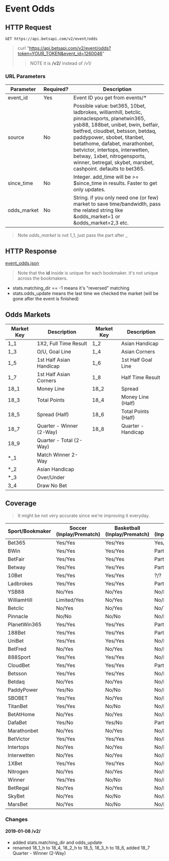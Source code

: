 # Event Odds

## HTTP Request

`GET https://api.betsapi.com/v2/event/odds`

> curl "https://api.betsapi.com/v2/event/odds?token=YOUR_TOKEN&event_id=1260046"
>> NOTE it is **/v2/** instead of /v1/

### URL Parameters

Parameter | Required? | Description
--------- | ------- | -----------
event_id | Yes | Event ID you get from events/*
source | No | Possible value: bet365, 10bet, ladbrokes, williamhill, betclic, pinnaclesports, planetwin365, ysb88, 188bet, unibet, bwin, betfair, betfred, cloudbet, betsson, betdaq, paddypower, sbobet, titanbet, betathome, dafabet, marathonbet, betvictor, intertops, interwetten, betway, 1xbet, nitrogensports, winner, betregal, skybet, marsbet, cashpoint. defaults to bet365.
since_time | No | Integer. add_time will be >= $since_time in results. Faster to get only updates.
odds_market | No | String. if you only need one (or few) market to save time/bandwidth, pass the related string like &odds_market=1 or &odds_market=2,3 etc.

> Note *odds_market* is not 1\_1, just pass the part after \_

## HTTP Response

<a href="../samples/event_odds.json" target="_blank">event_odds.json</a>

> Note that the **id** inside is unique for each bookmaker. it's not unique across the bookmakers.

 * stats.matching_dir == -1 means it's "reversed" matching
 * stats.odds_update means the last time we checked the market (will be gone after the event is finished)

## Odds Markets

Market Key | Description | Market Key | Description
---------- | ------- | ---------- | -------
1_1 | 1X2, Full Time Result | 1_2 | Asian Handicap
1_3 | O/U, Goal Line | 1_4 | Asian Corners
1_5 | 1st Half Asian Handicap | 1_6 | 1st Half Goal Line
1_7 | 1st Half Asian Corners | 1_8 | Half Time Result
18_1 | Money Line | 18_2 | Spread
18_3 | Total Points | 18_4 | Money Line (Half)
18_5 | Spread (Half) | 18_6 | Total Points (Half)
18_7 | Quarter - Winner (2-Way) | 18_8 | Quarter - Handicap
18_9 | Quarter - Total (2-Way)
*_1 | Match Winner 2-Way
*_2 | Asian Handicap
*_3 | Over/Under
3_4 | Draw No Bet

## Coverage

> It might be not very accurate since we're improving it everyday.

Sport/Bookmaker | Soccer (Inplay/Prematch) | Basketball (Inplay/Prematch) | Others (Inplay/Prematch)
--------------- |  ---- | ---- | ----
Bet365 | Yes/Yes | Yes/Yes | Yes/Yes
BWin   | Yes/Yes | Yes/Yes | Part-of/Part-of
BetFair | Yes/Yes | Yes/Yes | Part-of/Part-of
Betway | Yes/Yes | Yes/Yes | Part-of/Part-of
10Bet  | Yes/Yes | Yes/Yes | ?/?
Ladbrokes | Yes/Yes | Yes/Yes | Part-of/Part-of
YSB88 | No/Yes | No/Yes | No/Part-of
WilliamHill | Limited/Yes | No/Yes | No/Part-of
Betclic | No/Yes | No/Yes | No/Yes
Pinnacle | No/No | No/No  | No/No
PlanetWin365 | Yes/Yes | Yes/Yes | Part-of/Part-of
188Bet | Yes/Yes | Yes/Yes | Part-of/Part-of
UniBet | Yes/Yes | Yes/Yes | No/No
BetFred | No/Yes | No/Yes | No/Part-of
888Sport | Yes/Yes | Yes/Yes | No/No
CloudBet | Yes/Yes | Yes/Yes | Part-of/Part-of
Betsson  | Yes/Yes  | Yes/Yes | No/No
Betdaq   | No/Yes | No/Yes | No/No
PaddyPower | Yes/No | No/No | No/No
SBOBET | Yes/Yes | No/Yes | No/No
TitanBet | Yes/Yes | No/No | No/No
BetAtHome | No/Yes | No/Yes | No/Part-of
DafaBet | Yes/No | Yes/No | Part-of/No
Marathonbet | No/Yes | No/Yes | No/No
BetVictor | Yes/Yes | Yes/Yes | No/No
Intertops | No/Yes | No/Yes | No/Part-of
Interwetten | No/Yes | No/Yes | No/Part-of
1XBet | Yes/Yes | Yes/Yes | No/No
Nitrogen | No/Yes | No/Yes | No/Part-of
Winner | Yes/Yes | No/No | No/No
BetRegal | No/Yes | No/Yes | No/Part-of
SkyBet | No/Yes | No/No | No/No
MarsBet | No/Yes | No/No | No/No

### Changes

#### 2019-01-08 /v2/
  * added stats.matching_dir and odds_update
  * renamed 18_1_h to 18_4, 18_2_h to 18_5, 18_3_h to 18_6, added 18_7 Quarter - Winner (2-Way)
